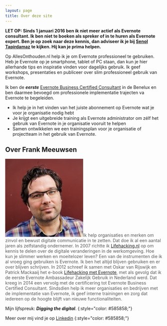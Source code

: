 ```yaml
---
layout: page
title: Over deze site
---
```

**LET OP: Sinds 1 januari 2016 ben ik niet meer actief als Evernote consultant. Ik ben niet te boeken als spreker of in te huren als Evernote expert. Ben je op zoek naar deze kennis, dan adviseer ik je bij [Senol Tapirdamaz](https://leermij.nu/) te kijken. Hij kan je prima helpen.**

Op AllesOnthouden.nl help ik je om Evernote professioneel te gebruiken. Heb je Evernote op je smartphone, tablet of PC staan, dan kun je hier allerhande tips en inspiratie vinden voor dagelijks gebruik. Ik geef workshops, presentaties en publiceer over slim professioneel gebruik van Evernote.

Ik ben de _**eerste**_ [Evernote Business Certified Consultant](http://evernote.com/ebcc) in de Benelux en ben daarmee bevoegd om professionele implementatie trajecten va Evernote te begeleiden.

*   Ik help je in het vinden van het juiste abonnement op Evernote wat je voor je organisatie nodig hebt
*   Je krijgt een uitgebreide training als Evernote administrator om zélf het gebruik van Evernote in je organisatie vooruit te helpen
*   Samen ontwikkelen we een trainingsplan voor je organisatie of projectteam in het gebruik van Evernote.

## Over Frank Meeuwsen

<span style="color: #585858;"><img class="alignleft size-full wp-image-126" src="/images/2014/07/Frank-0006-250x250.jpg" alt="Frank-0006-250x250" width="250" height="250">Ik help organisaties en merken om zinvol en bewust digitale communicatie in te zetten. Dat doe ik al een aantal jaren als zelfstandig ondernemer. In 2007 richtte ik [Lifehacking.nl](http://lifehacking.nl) op om kennis te delen over de digitale veranderingen in de werkomgeving. Hoe kun je slimmer werken en moeitelozer leven? Een van de instrumenten die ik al vroeg ging gebruiken is Evernote. Ik ben het altijd blijven gebruiken en er over blijven schrijven. In 2012 schreef ik samen met Oskar van Rijswijk en Patrick Mackaaij het e-book [Lifehacking met Evernote](https://dl.dropboxusercontent.com/u/151084/Lifehacking%20met%20Evernote.pdf), met als gevolg dat ik de eerste Evernote Ambassadeur Zakelijk Gebruik in Nederland werd. Dat kreeg in 2014 een vervolg met de certificering tot Evernote Business Certified Consultant. Sindsdien help ik meer organisaties en bedrijven met de implementatie van Evernote, ik geef interne trainingen en zorg dat iedereen op de hoogte blijft van nieuwe functionaliteiten. </span>

Mijn lijfspreuk: _**Digging the digital**_.
{:style="color: #585858;"}

Meer over mij vind je op [Linkedin](http://www.linkedin.com/in/frankmeeuwsen)
{:style="color: #585858;"}